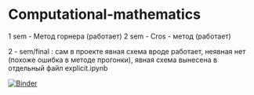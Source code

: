 # Computational-mathematics
1 sem - Метод горнера (работает)
2 sem - Cros - метод (работает)

2 - sem/final : сам в проекте явная схема вроде работает, неявная нет (похоже ошибка в методе прогонки), явная схема вынесена в отдельный файл explicit.ipynb

[![Binder](https://mybinder.org/badge_logo.svg)](https://mybinder.org/v2/gh/Pavel0109/Computational-mathematics/master)
